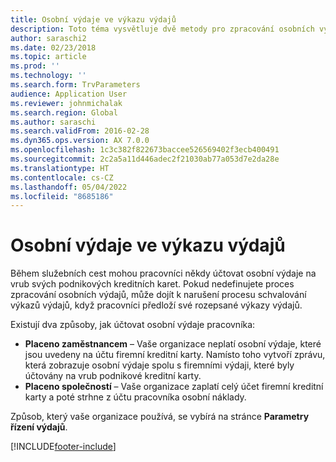 ```yaml
---
title: Osobní výdaje ve výkazu výdajů
description: Toto téma vysvětluje dvě metody pro zpracování osobních výdajů zaměstnance v aplikaci Microsoft Microsoft Dynamics 365 Finance.
author: saraschi2
ms.date: 02/23/2018
ms.topic: article
ms.prod: ''
ms.technology: ''
ms.search.form: TrvParameters
audience: Application User
ms.reviewer: johnmichalak
ms.search.region: Global
ms.author: saraschi
ms.search.validFrom: 2016-02-28
ms.dyn365.ops.version: AX 7.0.0
ms.openlocfilehash: 1c3c382f822673baccee526569402f3ecb400491
ms.sourcegitcommit: 2c2a5a11d446adec2f21030ab77a053d7e2da28e
ms.translationtype: HT
ms.contentlocale: cs-CZ
ms.lasthandoff: 05/04/2022
ms.locfileid: "8685186"
---
```

# <a name="personal-expenses-on-an-expense-report"></a>Osobní výdaje ve výkazu výdajů

Během služebních cest mohou pracovníci někdy účtovat osobní výdaje na vrub svých podnikových kreditních karet. Pokud nedefinujete proces zpracování osobních výdajů, může dojít k narušení procesu schvalování výkazů výdajů, když pracovníci předloží své rozepsané výkazy výdajů. 

Existují dva způsoby, jak účtovat osobní výdaje pracovníka:

- **Placeno zaměstnancem** – Vaše organizace neplatí osobní výdaje, které jsou uvedeny na účtu firemní kreditní karty. Namísto toho vytvoří zprávu, která zobrazuje osobní výdaje spolu s firemními výdaji, které byly účtovány na vrub podnikové kreditní karty.
- **Placeno společností** – Vaše organizace zaplatí celý účet firemní kreditní karty a poté strhne z účtu pracovníka osobní náklady.

Způsob, který vaše organizace používá, se vybírá na stránce **Parametry řízení výdajů**.


[!INCLUDE[footer-include](../includes/footer-banner.md)]